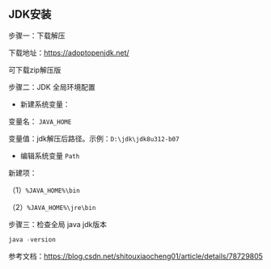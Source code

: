 ## JDK安装

步骤一：下载解压

下载地址：https://adoptopenjdk.net/

可下载zip解压版



步骤二：JDK 全局环境配置

- 新建系统变量：

变量名： `JAVA_HOME`

变量值：jdk解压后路径。示例：`D:\jdk\jdk8u312-b07`

- 编辑系统变量 `Path`

新建项：

（1）`%JAVA_HOME%\bin`

（2）`%JAVA_HOME%\jre\bin`



步骤三：检查全局 java jdk版本

```powershell
java -version
```



参考文档：https://blog.csdn.net/shitouxiaocheng01/article/details/78729805